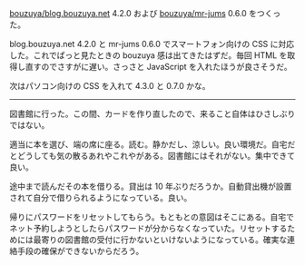 [bouzuya/blog.bouzuya.net][] 4.2.0 および [bouzuya/mr-jums][] 0.6.0 をつくった。

blog.bouzuya.net 4.2.0 と mr-jums 0.6.0 でスマートフォン向けの CSS に対応した。これでぱっと見たときの bouzuya 感は出てきたはずだ。毎回 HTML を取得し直すのでさすがに遅い。さっさと JavaScript を入れたほうが良さそうだ。

次はパソコン向けの CSS を入れて 4.3.0 と 0.7.0 かな。

-----

図書館に行った。この間、カードを作り直したので、来ること自体はひさしぶりではない。

適当に本を選び、端の席に座る。読む。静かだし、涼しい。良い環境だ。自宅だとどうしても気の散るあれやこれやがある。図書館にはそれがない。集中できて良い。

途中まで読んだその本を借りる。貸出は 10 年ぶりだろうか。自動貸出機が設置されて自分で借りられるようになっている。良い。

帰りにパスワードをリセットしてもらう。もともとの意図はそこにある。自宅でネット予約しようとしたらパスワードが分からなくなっていた。リセットするためには最寄りの図書館の受付に行かないといけないようになっている。確実な連絡手段の確保ができないからだろう。

[bouzuya/blog.bouzuya.net]: https://github.com/bouzuya/blog.bouzuya.net
[bouzuya/mr-jums]: https://github.com/bouzuya/mr-jums
